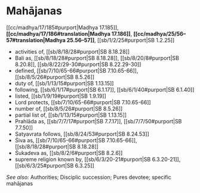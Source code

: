 # Mahājanas

[[cc/madhya/17/185#purport|Madhya 17.185]], **[[cc/madhya/17/186#translation|Madhya 17.186]]**, **[[cc/madhya/25/56–57#translation|Madhya 25.56–57]]**, [[sb/1/2/25#purport|SB 1.2.25]]

* activities of, [[sb/8/18/28#purport|SB 8.18.28]]
* Bali as, [[sb/8/18/28#purport|SB 8.18.28]], [[sb/8/20/8#purport|SB 8.20.8]], [[sb/8/22/29-30#purport|SB 8.22.29-30]]
* defined, [[sb/7/10/65-66#purport|SB 7.10.65-66]], [[sb/8/5/26#purport|SB 8.5.26]]
* duty of, [[sb/1/13/15#purport|SB 1.13.15]]
* following, [[sb/6/1/17#purport|SB 6.1.17]], [[sb/6/1/40#purport|SB 6.1.40]]
* listed, [[sb/1/9/19#purport|SB 1.9.19]]
* Lord protects, [[sb/7/10/65-66#purport|SB 7.10.65-66]]
* number of, [[sb/8/5/26#purport|SB 8.5.26]]
* partial list of, [[sb/1/13/15#purport|SB 1.13.15]]
* Prahlāda as, [[sb/7/7/17#purport|SB 7.7.17]], [[sb/7/7/50#purport|SB 7.7.50]]
* Satyavrata follows, [[sb/8/24/53#purport|SB 8.24.53]]
* Śiva as, [[sb/7/10/65-66#purport|SB 7.10.65-66]], [[sb/8/18/28#purport|SB 8.18.28]]
* Śukadeva as, [[sb/8/2/6#purport|SB 8.2.6]]
* supreme religion known by, [[sb/6/3/20-21#purport|SB 6.3.20-21]], [[sb/6/3/25#purport|SB 6.3.25]]

*See also:* Authorities; Disciplic succession; Pures devotee; specific mahājanas
